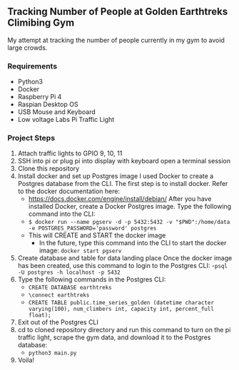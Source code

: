 ## Tracking Number of People at Golden Earthtreks Climibing Gym
My attempt at tracking the number of people currently in my gym to avoid large crowds.

### Requirements
  - Python3 
  - Docker
  - Raspberry Pi 4
  - Raspian Desktop OS
  - USB Mouse and Keyboard  
  - Low voltage Labs Pi Traffic Light 

### Project Steps
1. Attach traffic lights to GPIO 9, 10, 11
2. SSH into pi or plug pi into display with keyboard open a terminal session
3. Clone this repository 
4. Install docker and set up Postgres image
I used Docker to create a Postgres database from the CLI. The first step is to install docker. Refer to the docker documentation here: 
    - https://docs.docker.com/engine/install/debian/
After you have installed Docker, create a Docker Postgres image. Type the following command into the CLI: 
    - `$ docker run --name pgserv -d -p 5432:5432 -v "$PWD":/home/data -e POSTGRES_PASSWORD='password' postgres`
    - This will CREATE and START the docker image 
      - In the future, type this command into the CLI to start the docker image: `docker start pgserv`
5. Create database and table for data landing place
Once the docker image has been created, use this command to login to the Postgres CLI: 
    -`psql -U postgres -h localhost -p 5432`
6. Type the following commands in the Postgres CLI: 
    - `CREATE DATABASE earthtreks`
    - `\connect earthtreks`
    - `CREATE TABLE public.time_series_golden (datetime character varying(100), num_climbers int, capacity int, percent_full float);`
7. Exit out of the Postgres CLI 
8. cd to cloned repository directory and run this command to turn on the pi traffic light, scrape the gym data, and download it to the Postgres database: 
    - `python3 main.py`
9. Voila!
